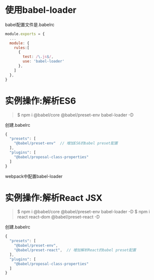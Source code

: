 # 使用babel-loader
babel配置文件是.babelrc

```js
module.exports = {
  ...
  module: {
    rules:[
      {
        test: /\.js$/,
        use: 'babel-loader'
      },
    ]
  },
}
```

# 实例操作:解析ES6
> $ npm i @babel/core @babel/preset-env babel-loader -D

创建.babelrc
```js
{
  "presets": [
    "@babel/preset-env"  // 增加ES6的babel preset配置
  ],
  "plugins": [
    "@babel/proposal-class-properties"
  ]
}
```

webpack中配置babel-loader

# 实例操作:解析React JSX
> $ npm i @babel/core @babel/preset-env babel-loader -D
> $ npm i react react-dom @babel/preset-react -D

创建.babelrc
```js
{
  "presets": [
    "@babel/preset-env",
    "@babel/preset-react",  // 增加解析React的babel preset配置
  ],
  "plugins": [
    "@babel/proposal-class-properties"
  ]
}
```